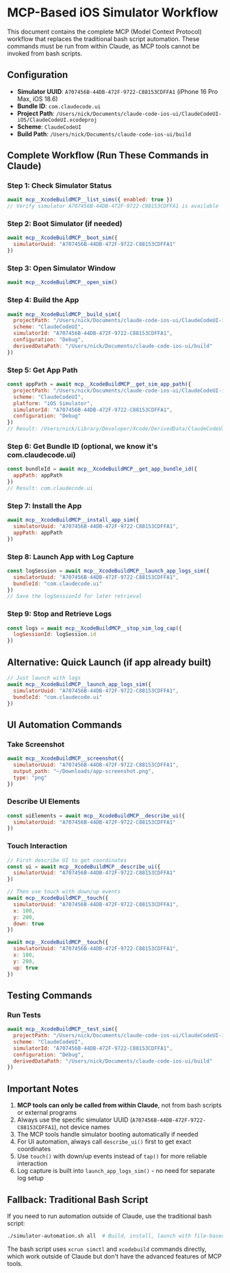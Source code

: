# MCP-Based iOS Simulator Workflow

This document contains the complete MCP (Model Context Protocol) workflow that replaces the traditional bash script automation. These commands must be run from within Claude, as MCP tools cannot be invoked from bash scripts.

## Configuration
- **Simulator UUID**: `A707456B-44DB-472F-9722-C88153CDFFA1` (iPhone 16 Pro Max, iOS 18.6)
- **Bundle ID**: `com.claudecode.ui`
- **Project Path**: `/Users/nick/Documents/claude-code-ios-ui/ClaudeCodeUI-iOS/ClaudeCodeUI.xcodeproj`
- **Scheme**: `ClaudeCodeUI`
- **Build Path**: `/Users/nick/Documents/claude-code-ios-ui/build`

## Complete Workflow (Run These Commands in Claude)

### Step 1: Check Simulator Status
```javascript
await mcp__XcodeBuildMCP__list_sims({ enabled: true })
// Verify simulator A707456B-44DB-472F-9722-C88153CDFFA1 is available
```

### Step 2: Boot Simulator (if needed)
```javascript
await mcp__XcodeBuildMCP__boot_sim({
  simulatorUuid: "A707456B-44DB-472F-9722-C88153CDFFA1"
})
```

### Step 3: Open Simulator Window
```javascript
await mcp__XcodeBuildMCP__open_sim()
```

### Step 4: Build the App
```javascript
await mcp__XcodeBuildMCP__build_sim({
  projectPath: "/Users/nick/Documents/claude-code-ios-ui/ClaudeCodeUI-iOS/ClaudeCodeUI.xcodeproj",
  scheme: "ClaudeCodeUI",
  simulatorId: "A707456B-44DB-472F-9722-C88153CDFFA1",
  configuration: "Debug",
  derivedDataPath: "/Users/nick/Documents/claude-code-ios-ui/build"
})
```

### Step 5: Get App Path
```javascript
const appPath = await mcp__XcodeBuildMCP__get_sim_app_path({
  projectPath: "/Users/nick/Documents/claude-code-ios-ui/ClaudeCodeUI-iOS/ClaudeCodeUI.xcodeproj",
  scheme: "ClaudeCodeUI",
  platform: "iOS Simulator",
  simulatorId: "A707456B-44DB-472F-9722-C88153CDFFA1",
  configuration: "Debug"
})
// Result: /Users/nick/Library/Developer/Xcode/DerivedData/ClaudeCodeUI-gtfztaptdxmysxhixsskktgxefom/Build/Products/Debug-iphonesimulator/ClaudeCodeUI.app
```

### Step 6: Get Bundle ID (optional, we know it's com.claudecode.ui)
```javascript
const bundleId = await mcp__XcodeBuildMCP__get_app_bundle_id({
  appPath: appPath
})
// Result: com.claudecode.ui
```

### Step 7: Install the App
```javascript
await mcp__XcodeBuildMCP__install_app_sim({
  simulatorUuid: "A707456B-44DB-472F-9722-C88153CDFFA1",
  appPath: appPath
})
```

### Step 8: Launch App with Log Capture
```javascript
const logSession = await mcp__XcodeBuildMCP__launch_app_logs_sim({
  simulatorUuid: "A707456B-44DB-472F-9722-C88153CDFFA1",
  bundleId: "com.claudecode.ui"
})
// Save the logSessionId for later retrieval
```

### Step 9: Stop and Retrieve Logs
```javascript
const logs = await mcp__XcodeBuildMCP__stop_sim_log_cap({
  logSessionId: logSession.id
})
```

## Alternative: Quick Launch (if app already built)
```javascript
// Just launch with logs
await mcp__XcodeBuildMCP__launch_app_logs_sim({
  simulatorUuid: "A707456B-44DB-472F-9722-C88153CDFFA1",
  bundleId: "com.claudecode.ui"
})
```

## UI Automation Commands

### Take Screenshot
```javascript
await mcp__XcodeBuildMCP__screenshot({
  simulatorUuid: "A707456B-44DB-472F-9722-C88153CDFFA1",
  output_path: "~/Downloads/app-screenshot.png",
  type: "png"
})
```

### Describe UI Elements
```javascript
const uiElements = await mcp__XcodeBuildMCP__describe_ui({
  simulatorUuid: "A707456B-44DB-472F-9722-C88153CDFFA1"
})
```

### Touch Interaction
```javascript
// First describe UI to get coordinates
const ui = await mcp__XcodeBuildMCP__describe_ui({
  simulatorUuid: "A707456B-44DB-472F-9722-C88153CDFFA1"
})

// Then use touch with down/up events
await mcp__XcodeBuildMCP__touch({
  simulatorUuid: "A707456B-44DB-472F-9722-C88153CDFFA1",
  x: 100,
  y: 200,
  down: true
})

await mcp__XcodeBuildMCP__touch({
  simulatorUuid: "A707456B-44DB-472F-9722-C88153CDFFA1",
  x: 100,
  y: 200,
  up: true
})
```

## Testing Commands

### Run Tests
```javascript
await mcp__XcodeBuildMCP__test_sim({
  projectPath: "/Users/nick/Documents/claude-code-ios-ui/ClaudeCodeUI-iOS/ClaudeCodeUI.xcodeproj",
  scheme: "ClaudeCodeUI",
  simulatorId: "A707456B-44DB-472F-9722-C88153CDFFA1",
  configuration: "Debug",
  derivedDataPath: "/Users/nick/Documents/claude-code-ios-ui/build"
})
```

## Important Notes

1. **MCP tools can only be called from within Claude**, not from bash scripts or external programs
2. Always use the specific simulator UUID (`A707456B-44DB-472F-9722-C88153CDFFA1`), not device names
3. The MCP tools handle simulator booting automatically if needed
4. For UI automation, always call `describe_ui()` first to get exact coordinates
5. Use `touch()` with down/up events instead of `tap()` for more reliable interaction
6. Log capture is built into `launch_app_logs_sim()` - no need for separate log setup

## Fallback: Traditional Bash Script

If you need to run automation outside of Claude, use the traditional bash script:
```bash
./simulator-automation.sh all  # Build, install, launch with file-based logging
```

The bash script uses `xcrun simctl` and `xcodebuild` commands directly, which work outside of Claude but don't have the advanced features of MCP tools.
